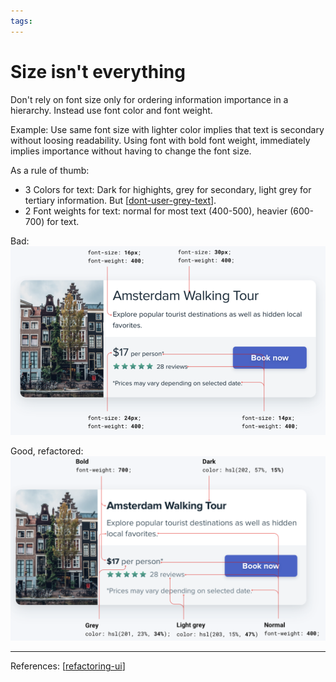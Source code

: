 ```yaml
--- 
tags:
---
```


# Size isn't everything

Don't rely on font size only for ordering information importance in a hierarchy. Instead use font color and font weight.

Example: Use same font size with lighter color implies that text is secondary without loosing readability. Using font with bold font weight, immediately implies importance without having to change the font size.
 
 As a rule of thumb:
 - 3 Colors for text: Dark for highights, grey for secondary, light grey for tertiary information. But [[dont-user-grey-text]].
 - 2 Font weights for text: normal for most text (400-500), heavier (600-700) for text.

Bad:
![](../../attachments/2021-02-09-13-45-23.png)

Good, refactored:
![](../../attachments/2021-02-09-13-45-47.png)

---
References:
[[refactoring-ui]]

[//begin]: # "Autogenerated link references for markdown compatibility"
[dont-user-grey-text]: dont-user-grey-text.md "Don't user grey text on colored backgrounds"
[refactoring-ui]: refactoring-ui.md "Refactoring UI"
[//end]: # "Autogenerated link references"